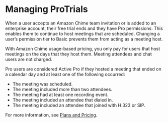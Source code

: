 # Managing ProTrials<a name="manage-protrials"></a>

When a user accepts an Amazon Chime team invitation or is added to an enterprise account, their free trial ends and they have Pro permissions\. This enables them to continue to host meetings that are scheduled\. Changing a user’s permission tier to Basic prevents them from acting as a meeting host\. 

With Amazon Chime usage\-based pricing, you only pay for users that host meetings on the days that they host them\. Meeting attendees and chat users are not charged\. 

Pro users are considered Active Pro if they hosted a meeting that ended on a calendar day and at least one of the following occurred: 
+ The meeting was scheduled\.
+ The meeting included more than two attendees\.
+ The meeting had at least one recording event\.
+ The meeting included an attendee that dialed in\.
+ The meeting included an attendee that joined with H\.323 or SIP\.

For more information, see [Plans and Pricing](https://aws.amazon.com/chime/pricing)\.